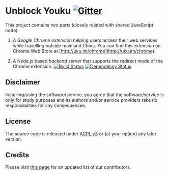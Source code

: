 # Unblock Youku [![Gitter](https://badges.gitter.im/Join%20Chat.svg)](https://gitter.im/Unblocker/Unblock-Youku)

This project contains two parts (closely related with shared JavaScript code).

1. A _Google Chrome extension_ helping users access their web services while travelling outside mainland China. You can find this extension on Chrome Web Store at [http://uku.im/chrome](http://uku.im/chrome).

2. A Node.js based _backend server_ that supports the redirect mode of the Chrome extension. [![Build Status](https://travis-ci.org/zmingxie/Unblock-Youku.svg?branch=master)](https://travis-ci.org/zmingxie/Unblock-Youku) [![Dependency Status](https://gemnasium.com/Unblocker/Unblock-Youku.svg)](https://gemnasium.com/Unblocker/Unblock-Youku)

## Disclaimer

Installing/using the software/service, you agree that the software/service is only for study purposes and its authors and/or service providers take no responsibilities for any consequences.

## License

The source code is released under [AGPL v3](http://www.gnu.org/licenses/agpl-3.0.html) or (at your option) any later version.

## Credits

Please visit [this page](http://uku.im/contributors) for an updated list of our contributors.
